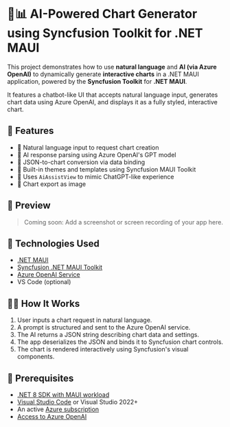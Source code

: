 # 🧠📊 AI-Powered Chart Generator using Syncfusion Toolkit for .NET MAUI

This project demonstrates how to use **natural language** and **AI (via Azure OpenAI)** to dynamically generate **interactive charts** in a .NET MAUI application, powered by the **Syncfusion Toolkit** for **.NET MAUI**.

It features a chatbot-like UI that accepts natural language input, generates chart data using Azure OpenAI, and displays it as a fully styled, interactive chart.

## 🚀 Features

- 🔸 Natural language input to request chart creation
- 🔸 AI response parsing using Azure OpenAI's GPT model
- 🔸 JSON-to-chart conversion via data binding
- 🔸 Built-in themes and templates using Syncfusion MAUI Toolkit
- 🔸 Uses `AiAssistView` to mimic ChatGPT-like experience
- 🔸 Chart export as image

## 📸 Preview

> Coming soon: Add a screenshot or screen recording of your app here.

## 🧰 Technologies Used

- [.NET MAUI](https://learn.microsoft.com/en-us/dotnet/maui/)
- [Syncfusion .NET MAUI Toolkit](https://www.syncfusion.com/maui-controls)
- [Azure OpenAI Service](https://learn.microsoft.com/en-us/azure/cognitive-services/openai/)
- VS Code (optional)

## 🧑‍💻 How It Works

1. User inputs a chart request in natural language.
2. A prompt is structured and sent to the Azure OpenAI service.
3. The AI returns a JSON string describing chart data and settings.
4. The app deserializes the JSON and binds it to Syncfusion chart controls.
5. The chart is rendered interactively using Syncfusion's visual components.

## 📝 Prerequisites

- [.NET 8 SDK with MAUI workload](https://learn.microsoft.com/en-us/dotnet/maui/get-started/installation)
- [Visual Studio Code](https://code.visualstudio.com/) or Visual Studio 2022+
- An active [Azure subscription](https://azure.microsoft.com/)
- [Access to Azure OpenAI](https://learn.microsoft.com/en-us/azure/cognitive-services/openai/overview)
